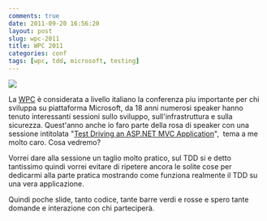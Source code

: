 ```yaml
---
comments: true
date: 2011-09-20 16:56:20
layout: post
slug: wpc-2011
title: WPC 2011
categories: conf
tags: [wpc, tdd, microsoft, testing]
---
```


![](http://www.wpc2011.it/images/media/b1_300x250.jpg)

La [WPC](http://wpc2011.it/) è considerata a livello italiano la conferenza piu importante per chi sviluppa su piattaforma Microsoft, da 18 anni numerosi speaker hanno tenuto interessanti sessioni sullo sviluppo, sull'infrastruttura e sulla sicurezza.
Quest'anno anche io faro parte della rosa di speaker con una sessione intitolata "[Test Driving an ASP.NET MVC Application](http://wpc2011.it/sessions.aspx?sId=20)",  tema a me molto caro.
Cosa vedremo?

Vorrei dare alla sessione un taglio molto pratico, sul TDD si e detto tantissimo quindi vorrei evitare di ripetere ancora le solite cose per dedicarmi alla parte pratica mostrando come funziona realmente il TDD su una vera applicazione.

Quindi poche slide, tanto codice, tante barre verdi e rosse e spero tante domande e interazione con chi parteciperà.
